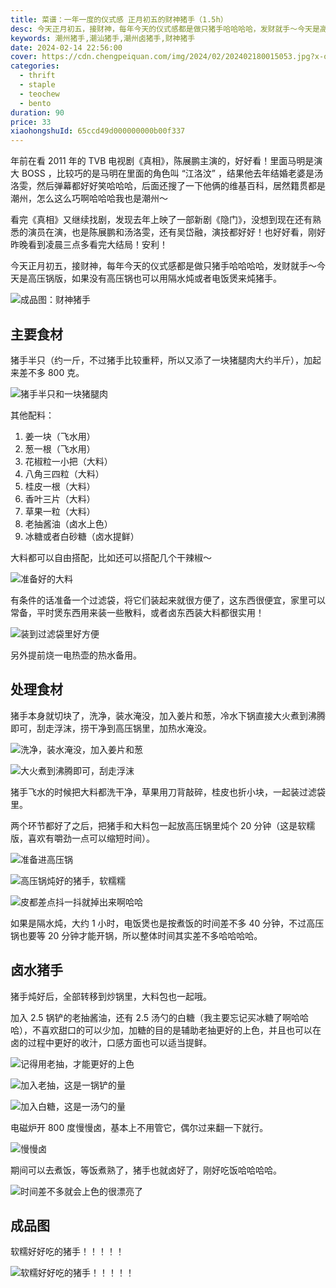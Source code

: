 ```yaml
---
title: 菜谱：一年一度的仪式感 正月初五的财神猪手（1.5h）
desc: 今天正月初五，接财神，每年今天的仪式感都是做只猪手哈哈哈哈，发财就手～今天是高压锅版，如果没有高压锅也可以用隔水炖或者电饭煲来炖猪手。
keywords: 潮州猪手,潮汕猪手,潮州卤猪手,财神猪手
date: 2024-02-14 22:56:00
cover: https://cdn.chengpeiquan.com/img/2024/02/202402180015053.jpg?x-oss-process=image/interlace,1
categories:
  - thrift
  - staple
  - teochew
  - bento
duration: 90
price: 33
xiaohongshuId: 65ccd49d000000000b00f337
---
```


年前在看 2011 年的 TVB 电视剧《真相》，陈展鹏主演的，好好看！里面马明是演大 BOSS ，比较巧的是马明在里面的角色叫 “江洛汶” ，结果他去年结婚老婆是汤洛雯，然后弹幕都好好笑哈哈哈，后面还搜了一下他俩的维基百科，居然籍贯都是潮州，怎么这么巧啊哈哈哈我也是潮州～

看完《真相》又继续找剧，发现去年上映了一部新剧《隐门》，没想到现在还有熟悉的演员在演，也是陈展鹏和汤洛雯，还有吴岱融，演技都好好！也好好看，刚好昨晚看到凌晨三点多看完大结局！安利！

今天正月初五，接财神，每年今天的仪式感都是做只猪手哈哈哈哈，发财就手～今天是高压锅版，如果没有高压锅也可以用隔水炖或者电饭煲来炖猪手。

![成品图：财神猪手](https://cdn.chengpeiquan.com/img/2024/02/202402180020100.jpg?x-oss-process=image/interlace,1)

## 主要食材

猪手半只（约一斤，不过猪手比较重秤，所以又添了一块猪腿肉大约半斤），加起来差不多 800 克。

![猪手半只和一块猪腿肉](https://cdn.chengpeiquan.com/img/2024/02/202402180020086.jpg?x-oss-process=image/interlace,1)

其他配料：

1. 姜一块（飞水用）
2. 葱一根（飞水用）
3. 花椒粒一小把（大料）
4. 八角三四粒（大料）
5. 桂皮一根（大料）
6. 香叶三片（大料）
7. 草果一粒（大料）
8. 老抽酱油（卤水上色）
9. 冰糖或者白砂糖（卤水提鲜）

大料都可以自由搭配，比如还可以搭配几个干辣椒～

![准备好的大料](https://cdn.chengpeiquan.com/img/2024/02/202402180020089.jpg?x-oss-process=image/interlace,1)

有条件的话准备一个过滤袋，将它们装起来就很方便了，这东西很便宜，家里可以常备，平时煲东西用来装一些散料，或者卤东西装大料都很实用！

![装到过滤袋里好方便](https://cdn.chengpeiquan.com/img/2024/02/202402180020091.jpg?x-oss-process=image/interlace,1)

另外提前烧一电热壶的热水备用。

## 处理食材

猪手本身就切块了，洗净，装水淹没，加入姜片和葱，冷水下锅直接大火煮到沸腾即可，刮走浮沫，捞干净到高压锅里，加热水淹没。

![洗净，装水淹没，加入姜片和葱](https://cdn.chengpeiquan.com/img/2024/02/202402180020087.jpg?x-oss-process=image/interlace,1)

![大火煮到沸腾即可，刮走浮沫](https://cdn.chengpeiquan.com/img/2024/02/202402180020088.jpg?x-oss-process=image/interlace,1)

猪手飞水的时候把大料都洗干净，草果用刀背敲碎，桂皮也折小块，一起装过滤袋里。

两个环节都好了之后，把猪手和大料包一起放高压锅里炖个 20 分钟（这是软糯版，喜欢有嚼劲一点可以缩短时间）。

![准备进高压锅](https://cdn.chengpeiquan.com/img/2024/02/202402180020092.jpg?x-oss-process=image/interlace,1)

![高压锅炖好的猪手，软糯糯](https://cdn.chengpeiquan.com/img/2024/02/202402180020093.jpg?x-oss-process=image/interlace,1)

![皮都差点抖一抖就掉出来啊哈哈](https://cdn.chengpeiquan.com/img/2024/02/202402180020094.jpg?x-oss-process=image/interlace,1)

如果是隔水炖，大约 1 小时，电饭煲也是按煮饭的时间差不多 40 分钟，不过高压锅也要等 20 分钟才能开锅，所以整体时间其实差不多哈哈哈哈。

## 卤水猪手

猪手炖好后，全部转移到炒锅里，大料包也一起哦。

加入 2.5 锅铲的老抽酱油，还有 2.5 汤勺的白糖（我主要忘记买冰糖了啊哈哈哈），不喜欢甜口的可以少加，加糖的目的是辅助老抽更好的上色，并且也可以在卤的过程中更好的收汁，口感方面也可以适当提鲜。

![记得用老抽，才能更好的上色](https://cdn.chengpeiquan.com/img/2024/02/202402180020095.jpg?x-oss-process=image/interlace,1)

![加入老抽，这是一锅铲的量](https://cdn.chengpeiquan.com/img/2024/02/202402180020096.jpg?x-oss-process=image/interlace,1)

![加入白糖，这是一汤勺的量](https://cdn.chengpeiquan.com/img/2024/02/202402180020097.jpg?x-oss-process=image/interlace,1)

电磁炉开 800 度慢慢卤，基本上不用管它，偶尔过来翻一下就行。

![慢慢卤](https://cdn.chengpeiquan.com/img/2024/02/202402180020098.jpg?x-oss-process=image/interlace,1)

期间可以去煮饭，等饭煮熟了，猪手也就卤好了，刚好吃饭哈哈哈哈。

![时间差不多就会上色的很漂亮了](https://cdn.chengpeiquan.com/img/2024/02/202402180020099.jpg?x-oss-process=image/interlace,1)

## 成品图

软糯好好吃的猪手！！！！！

![软糯好好吃的猪手！！！！！](https://cdn.chengpeiquan.com/img/2024/02/202402180020101.jpg?x-oss-process=image/interlace,1)
